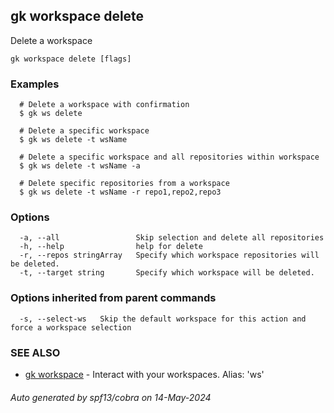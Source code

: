 ## gk workspace delete

Delete a workspace

```
gk workspace delete [flags]
```

### Examples

```
  # Delete a workspace with confirmation
  $ gk ws delete

  # Delete a specific workspace
  $ gk ws delete -t wsName

  # Delete a specific workspace and all repositories within workspace
  $ gk ws delete -t wsName -a

  # Delete specific repositories from a workspace
  $ gk ws delete -t wsName -r repo1,repo2,repo3
```

### Options

```
  -a, --all                 Skip selection and delete all repositories
  -h, --help                help for delete
  -r, --repos stringArray   Specify which workspace repositories will be deleted.
  -t, --target string       Specify which workspace will be deleted.
```

### Options inherited from parent commands

```
  -s, --select-ws   Skip the default workspace for this action and force a workspace selection
```

### SEE ALSO

* [gk workspace](gk_workspace.md)	 - Interact with your workspaces. Alias: 'ws'

###### Auto generated by spf13/cobra on 14-May-2024
